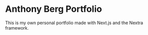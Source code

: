 # Anthony Berg Portfolio

This is my own personal portfolio made with Next.js and the Nextra framework.
